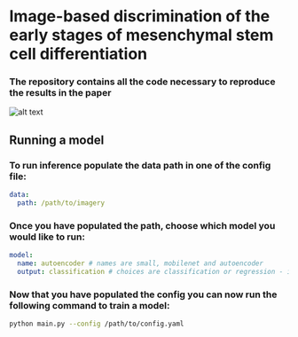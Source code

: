 # Image-based discrimination of the early stages of mesenchymal stem cell differentiation

### The repository contains all the code necessary to reproduce the results in the paper

![alt text](https://github.com/HoffmanOfGryffindor/msc-characterization/tree/main/images/image1.png?raw=true)

## Running a model

### To run inference populate the data path in one of the config file:

```yaml
data:
  path: /path/to/imagery
```

### Once you have populated the path, choose which model you would like to run:

```yaml
model:
  name: autoencoder # names are small, mobilenet and autoencoder
  output: classification # choices are classification or regression - if autoencoder, this value does not matter
```

### Now that you have populated the config you can now run the following command to train a model:

```bash
python main.py --config /path/to/config.yaml
```
